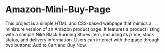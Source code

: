 # Amazon-Mini-Buy-Page
This project is a simple HTML and CSS-based webpage that mimics a miniature version of an Amazon product page. It features a product listing with a sample Nike Black Running Shoes item, including its price, stock status, and delivery information. Users can interact with the page through two buttons: Add to Cart and Buy Now.
